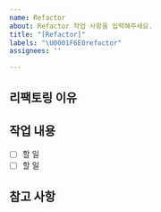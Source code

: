 ```yaml
---
name: Refactor
about: Refactor 작업 사항을 입력해주세요.
title: "[Refactor]"
labels: "\U0001F6E0refactor"
assignees: ''

---
```


## 리팩토링 이유

## 작업 내용
- [ ] 할 일
- [ ] 할 일

## 참고 사항

